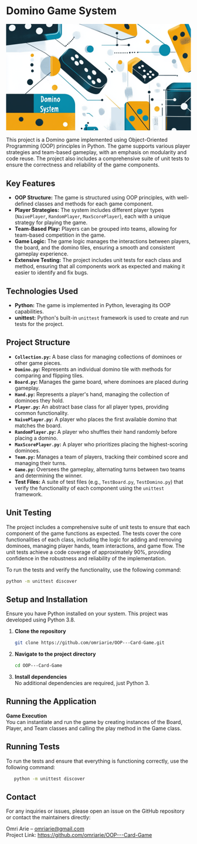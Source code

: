 # Domino Game System

![domino Game Logo](domino.png)

This project is a Domino game implemented using Object-Oriented Programming (OOP) principles in Python. The game supports various player strategies and team-based gameplay, with an emphasis on modularity and code reuse. The project also includes a comprehensive suite of unit tests to ensure the correctness and reliability of the game components.

## Key Features

- **OOP Structure:** The game is structured using OOP principles, with well-defined classes and methods for each game component.
- **Player Strategies:** The system includes different player types (`NaivePlayer`, `RandomPlayer`, `MaxScorePlayer`), each with a unique strategy for playing the game.
- **Team-Based Play:** Players can be grouped into teams, allowing for team-based competition in the game.
- **Game Logic:** The game logic manages the interactions between players, the board, and the domino tiles, ensuring a smooth and consistent gameplay experience.
- **Extensive Testing:** The project includes unit tests for each class and method, ensuring that all components work as expected and making it easier to identify and fix bugs.

## Technologies Used

- **Python:** The game is implemented in Python, leveraging its OOP capabilities.
- **unittest:** Python's built-in `unittest` framework is used to create and run tests for the project.

## Project Structure

- **`Collection.py`:** A base class for managing collections of dominoes or other game pieces.
- **`Domino.py`:** Represents an individual domino tile with methods for comparing and flipping tiles.
- **`Board.py`:** Manages the game board, where dominoes are placed during gameplay.
- **`Hand.py`:** Represents a player's hand, managing the collection of dominoes they hold.
- **`Player.py`:** An abstract base class for all player types, providing common functionality.
- **`NaivePlayer.py`:** A player who places the first available domino that matches the board.
- **`RandomPlayer.py`:** A player who shuffles their hand randomly before placing a domino.
- **`MaxScorePlayer.py`:** A player who prioritizes placing the highest-scoring dominoes.
- **`Team.py`:** Manages a team of players, tracking their combined score and managing their turns.
- **`Game.py`:** Oversees the gameplay, alternating turns between two teams and determining the winner.
- **Test Files:** A suite of test files (e.g., `TestBoard.py`, `TestDomino.py`) that verify the functionality of each component using the `unittest` framework.

## Unit Testing

The project includes a comprehensive suite of unit tests to ensure that each component of the game functions as expected. The tests cover the core functionalities of each class, including the logic for adding and removing dominoes, managing player hands, team interactions, and game flow. The unit tests achieve a code coverage of approximately 90%, providing confidence in the robustness and reliability of the implementation.

To run the tests and verify the functionality, use the following command:

```bash
python -m unittest discover
```

## Setup and Installation

Ensure you have Python installed on your system. This project was developed using Python 3.8.

1. **Clone the repository**
   ```bash
   git clone https://github.com/omriarie/OOP---Card-Game.git
   ```

2. **Navigate to the project directory**
   ```bash
   cd OOP---Card-Game
   ```
3. **Install dependencies**  
   No additional dependencies are required, just Python 3.

## Running the Application
**Game Execution**  
You can instantiate and run the game by creating instances of the Board, Player, and Team classes and calling the play method in the Game class.

## Running Tests
To run the tests and ensure that everything is functioning correctly, use the following command:
```bash
   python -m unittest discover
   ```

## Contact
For any inquiries or issues, please open an issue on the GitHub repository or contact the maintainers directly:

Omri Arie – omriarie@gmail.com  
Project Link: https://github.com/omriarie/OOP---Card-Game
